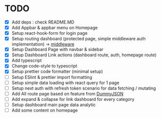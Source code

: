 # TODO

- [x] Add deps : check README.MD
- [x] Add Appbar & appbar menu on Homepage
- [x] Setup react-hook-form for login page
- [x] Setup routing dashboard (protected page, simple middleware auth implementation) -> [middleware](https://next-auth.js.org/configuration/nextjs#middleware)
- [x] Setup Dashboard Page with navbar & sidebar
- [x] Setup Dashboard Link actions (dashboard route, auth, homepage route)
- [x] Add typescript
- [x] Change code-style to typescript
- [x] Setup prettier code formatter (minimal setup)
- [ ] Setup ESlint & prettier import formatting
- [ ] Setup simple data loading with react query for 1 page
- [ ] Setup next auth with refresh token scenario for data fetching / mutating
- [ ] Add All route page based on feature from [DummyJSON](https://dummyjson.com/docs/)
- [ ] Add expand & collapse for link dashboard for every category
- [ ] Setup dashboard main page data analytic
- [ ] Add some content on homepage
